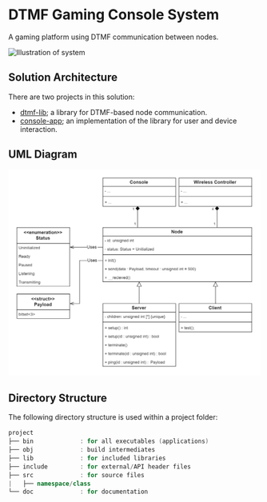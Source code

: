 # DTMF Gaming Console System
A gaming platform using DTMF communication between nodes.

![Illustration of system](https://lh4.googleusercontent.com/T42bLWP0Zer2pIfCw6EZ2AUAoKaoOZ6chzRUTjnk1uVtADhnwEuVULBaKnLsmWJheY-vfOqQLRFrX8TbgpUS=w1919-h947-rw)

## Solution Architecture
There are two projects in this solution:
- [dtmf-lib](dtmf-lib/README.md); a library for DTMF-based node communication.
- [console-app](console-app/README.md); an implementation of the library for user and device interaction.

## UML Diagram
![UML of system](assets/dtmf-system.png)

## Directory Structure
The following directory structure is used within a project folder:

```cpp
project
├── bin             : for all executables (applications)
├── obj             : build intermediates
├── lib             : for included libraries
├── include         : for external/API header files
├── src             : for source files
|   ├── namespace/class
└── doc             : for documentation
```
